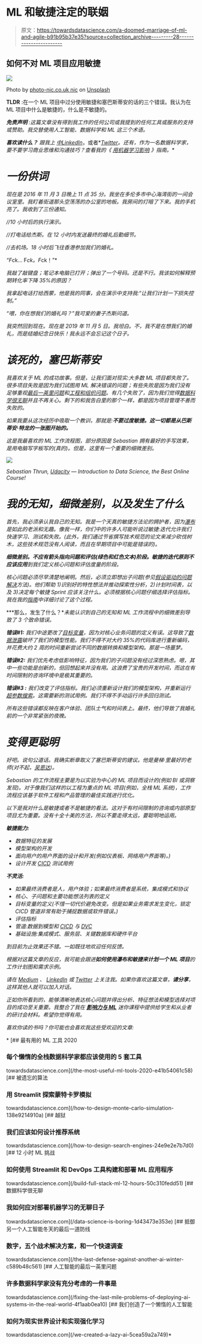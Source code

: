 # ML 和敏捷注定的联姻

> 原文：<https://towardsdatascience.com/a-doomed-marriage-of-ml-and-agile-b91b95b37e35?source=collection_archive---------28----------------------->

## 如何不对 ML 项目应用敏捷

![](img/f4e8d0c076c49d513e33e291a2b9cf0a.png)

Photo by [photo-nic.co.uk nic](https://unsplash.com/@chiro?utm_source=unsplash&utm_medium=referral&utm_content=creditCopyText) on [Unsplash](https://unsplash.com/s/photos/falling?utm_source=unsplash&utm_medium=referral&utm_content=creditCopyText)

**TLDR** :在一个 ML 项目中过分使用敏捷和塞巴斯蒂安的话的三个错误。我认为在 ML 项目中什么是敏捷的，什么是不敏捷的。

***免责声明*** *:这篇文章没有得到我工作的任何公司或我提到的任何工具或服务的支持或赞助。我交替使用人工智能、数据科学和 ML 这三个术语。*

***喜欢读什么？*** *跟我上* [*中*](https://medium.com/@ianxiao)*[*LinkedIn*](https://www.linkedin.com/in/ianxiao/)*，或者*[*Twitter*](https://twitter.com/ian_xxiao)*。还有，作为一名数据科学家，要不要学习商业思维和沟通技巧？查看我的《* [*用机器学习影响*](https://www.bizanalyticsbootcamp.com/influence-with-ml-digital) *》指南。**

# *一份供词*

*现在是 2016 年 11 月 3 日晚上 11 点 35 分。我坐在多伦多市中心海湾街的一间会议室里。我盯着街道那头空荡荡的办公室的地板。我房间的灯暗了下来。我的手机亮了。我收到了三份通知。*

*//10 小时后的执行演示。*

*//打电话给杰斯。在 12 小时内发送最终的婚礼后勤细节。*

*//去机场。18 小时后飞往香港参加我们的婚礼。*

*“F*ck… F*ck。F*ck！”*

*我敲了敲键盘；笔记本电脑已打开；弹出了一个号码。还是不行。我该如何解释预期转化率下降 35%的原因？*

*我拿起电话打给西蒙，他是我的同事，会在演示中支持我:“让我们计划一下损失控制。”*

*“喂，你在想我们的婚礼吗？”我可爱的妻子杰斯问道。*

*我突然回到现在。现在是 2019 年 11 月 5 日。我坦白。不，我不是在想我们的婚礼，而是结婚纪念日快乐！我永远不会忘记这个日子。*

# *该死的，塞巴斯蒂安*

*我喜欢关于 ML 的成功故事。但是，让我们面对现实:大多数 ML 项目都失败了。很多项目失败是因为我们试图用 ML 解决错误的问题；有些失败是因为我们没有足够重视[最后一英里问题](/fixing-the-last-mile-problems-of-deploying-ai-systems-in-the-real-world-4f1aab0ea10)和[工程和组织问题](/the-last-defense-against-another-ai-winter-c589b48c561)。有几个失败了，因为我们觉得[数据科学很无聊](/data-science-is-boring-1d43473e353e)并且不再关心。剩下的和我告白里的那个一样，都是因为项目管理不善而失败的。*

*如果我要从这次经历中吸取一个教训，那就是:**不要过度敏捷。这一切都是从巴斯蒂安·特龙的一张图开始的。***

*这是我最喜欢的 ML 工作流程图，部分原因是 Sebastian 拥有最好的手写效果，是用电脑写字板写的(真的)。但是，这里有一个重要的细微差别。*

*![](img/5d4f7786777e9fd09669c07a4d11e9e8.png)*

*Sebastian Thrun, [Udacity](https://www.udacity.com/) — Introduction to Data Science, the Best Online Course!*

# *我的无知，细微差别，以及发生了什么*

*首先，我必须承认我自己的无知。我是一个天真的敏捷方法论的拥护者，因为[瀑布](https://airbrake.io/blog/sdlc/waterfall-model)是如此的老派和无趣。像我一样，你们中的许多人可能听说过敏捷:迭代允许我们快速学习、测试和失败。(*此外，我们通过节省撰写技术规范的论文来减少砍伐树木，这些技术规范没有人阅读，而且在早期项目中可能是错误的)。**

***细微差别。**不应有箭头指向问题和评估(绿色和红色文本)阶段。敏捷的迭代原则**不应该应用**到我们定义核心问题和评估度量的阶段。*

*核心问题必须尽早清楚地阐明。然后，必须立即想出子问题(参见[假设驱动的问题解决](http://www.consultantsmind.com/2012/09/26/hypothesis-based-consulting/)方法)。他们帮助 1)识别好的特性想法并推动探索性分析，2)计划时间表，以及 3)决定每个敏捷 Sprint 应该关注什么。必须根据核心问题仔细选择评估指标。我在我的[指南](https://www.bizanalyticsbootcamp.com/influence-with-ml-digital)中详细讨论了这个过程。*

***那么，发生了什么？**未能认识到自己的无知和 ML 工作流程中的细微差别导致了 3 个致命错误。*

****错误#1:*** 我们中途更改了[目标变量](https://www.datarobot.com/wiki/target/)，因为对核心业务问题的定义有误。这导致了[数据泄露](https://machinelearningmastery.com/data-leakage-machine-learning/)破坏了我们的模型性能。我们不得不对大约 35%的代码库进行重新编码，并花费大约 2 周的时间重新尝试不同的数据转换和模型架构。那是一场噩梦。*

****错误#2:*** 我们优先考虑低影响特征，因为我们的子问题没有经过深思熟虑。嗯，其中一些功能是创新的，但回想起来并没有用。这浪费了宝贵的开发时间，而这在有时间限制的咨询环境中是极其重要的。*

****错误#3* :** 我们改变了评估指标。我们必须重新设计我们的模型架构，并重新运行[超参数搜索](https://en.wikipedia.org/wiki/Hyperparameter_optimization)。这需要新的测试用例。我们不得不手动运行许多回归测试。*

*所有这些错误都反映在客户体验、团队士气和时间表上。最终，他们导致了我婚礼前的一个非常紧张的夜晚。*

# *变得更聪明*

*好吧。说句公道话。我确实断章取义了塞巴斯蒂安的建议。他是曼梯·里最好的老师(对不起，[吴恩达](https://medium.com/u/592ce2a67248?source=post_page-----b91b95b37e35--------------------------------))。*

*Sebastian 的工作流程主要是为以实验为中心的 ML 项目而设计的(例如 BI 或洞察发现)。对于像我们这样的以工程为重点的 ML 项目(例如，全栈 ML 系统)，工作流程应该基于软件工程和产品管理的最佳实践进行优化。*

*以下是我对什么是敏捷或者不是敏捷的看法。这对于有时间限制的咨询或内部原型项目尤为重要。没有十全十美的方法，所以不要走得太远，要聪明地运用。*

***敏捷能力:***

*   *数据特征的发展*
*   *模型架构的开发*
*   *面向用户的用户界面的设计和开发(例如仪表板、网络用户界面等)。)*
*   *设计开发 [CICD](https://semaphoreci.com/blog/cicd-pipeline) 测试用例*

***不灵活:***

*   *如果最终消费者是人，用户体验；如果最终消费者是系统，集成模式和协议*
*   *核心、子问题和主要功能想法列表的定义*
*   *目标变量的定义(不惜一切代价避免改变。但是如果业务需求发生变化，锁定 CICD 管道非常有助于捕捉数据或软件错误。)*
*   *评估指标*
*   *管道:数据到模型和 [CICD](https://semaphoreci.com/blog/cicd-pipeline) 与 [DVC](https://dvc.org/)*
*   *基础设施:集成模式、服务层、关键数据库和硬件平台*

*到目前为止效果还不错。一如既往地欢迎任何反馈。*

*根据对这篇文章的反应，我可能会跟进**如何使用瀑布和敏捷来计划一个 ML 项目**的工作计划图和需求示例。*

*请在 [Medium](https://medium.com/@ianxiao) 、 [LinkedIn](https://www.linkedin.com/in/ianxiao/) 或 [Twitter](https://twitter.com/ian_xxiao) 上关注我。如果你喜欢这篇文章，**请分享**，这样其他人就可以加入对话。*

*正如你所看到的，能够清晰地表达核心问题并得出分析、特征想法和模型选择对项目的成功至关重要。我整合了我在 [**影响力与 ML**](https://www.bizanalyticsbootcamp.com/influence-with-ml-digital) 迷你课程中提供给学生和从业者的研讨会材料。希望你觉得有用。*

*喜欢你读的书吗？你可能也会喜欢我这些受欢迎的文章:*

*[](/the-most-useful-ml-tools-2020-e41b54061c58) [## 最有用的 ML 工具 2020

### 每个懒惰的全栈数据科学家都应该使用的 5 套工具

towardsdatascience.com](/the-most-useful-ml-tools-2020-e41b54061c58) [](/how-to-design-monte-carlo-simulation-138e9214910a) [## 被遗忘的算法

### 用 Streamlit 探索蒙特卡罗模拟

towardsdatascience.com](/how-to-design-monte-carlo-simulation-138e9214910a) [](/how-to-design-search-engines-24e9e2e7b7d0) [## 越狱

### 我们应该如何设计推荐系统

towardsdatascience.com](/how-to-design-search-engines-24e9e2e7b7d0) [](/build-full-stack-ml-12-hours-50c310fedd51) [## 12 小时 ML 挑战

### 如何使用 Streamlit 和 DevOps 工具构建和部署 ML 应用程序

towardsdatascience.com](/build-full-stack-ml-12-hours-50c310fedd51) [](/data-science-is-boring-1d43473e353e) [## 数据科学很无聊

### 我如何应对部署机器学习的无聊日子

towardsdatascience.com](/data-science-is-boring-1d43473e353e) [](/the-last-defense-against-another-ai-winter-c589b48c561) [## 抵御另一个人工智能冬天的最后一道防线

### 数字，五个战术解决方案，和一个快速调查

towardsdatascience.com](/the-last-defense-against-another-ai-winter-c589b48c561) [](/fixing-the-last-mile-problems-of-deploying-ai-systems-in-the-real-world-4f1aab0ea10) [## 人工智能的最后一英里问题

### 许多数据科学家没有充分考虑的一件事是

towardsdatascience.com](/fixing-the-last-mile-problems-of-deploying-ai-systems-in-the-real-world-4f1aab0ea10) [](/we-created-a-lazy-ai-5cea59a2a749) [## 我们创造了一个懒惰的人工智能

### 如何为现实世界设计和实现强化学习

towardsdatascience.com](/we-created-a-lazy-ai-5cea59a2a749)*